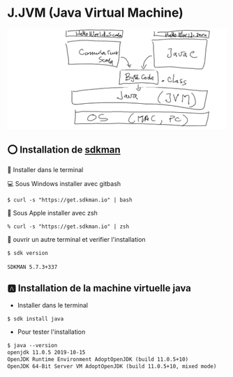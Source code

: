 # J.JVM (Java Virtual Machine)

![image](images/HelloWorld.png)

## :o: Installation de [sdkman](https://sdkman.io)

:round_pushpin: Installer dans le terminal

:computer: Sous Windows installer avec gitbash

```
$ curl -s "https://get.sdkman.io" | bash
```

:apple: Sous Apple installer avec zsh

```
% curl -s "https://get.sdkman.io" | zsh
```

:round_pushpin: ouvrir un autre terminal et verifier l'installation

```
$ sdk version  

SDKMAN 5.7.3+337
```


## :a: Installation de la machine virtuelle java

* Installer dans le terminal

```
$ sdk install java
```

* Pour tester l'installation

```
$ java --version
openjdk 11.0.5 2019-10-15
OpenJDK Runtime Environment AdoptOpenJDK (build 11.0.5+10)
OpenJDK 64-Bit Server VM AdoptOpenJDK (build 11.0.5+10, mixed mode)
```
